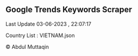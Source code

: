 

## Google Trends Keywords Scraper 
 
Last Update 03-06-2023 , 22:07:17

Country List :
VIETNAM.json



© Abdul Muttaqin 
